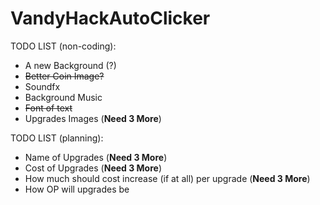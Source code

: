 # VandyHackAutoClicker


TODO LIST (non-coding):
- A new Background (?)
- ~~Better Coin Image?~~
- Soundfx
- Background Music
- ~~Font of text~~
- Upgrades Images (**Need 3 More**)

TODO LIST (planning):

- Name of Upgrades (**Need 3 More**)
- Cost of Upgrades (**Need 3 More**)
- How much should cost increase (if at all) per upgrade (**Need 3 More**)
- How OP will upgrades be
